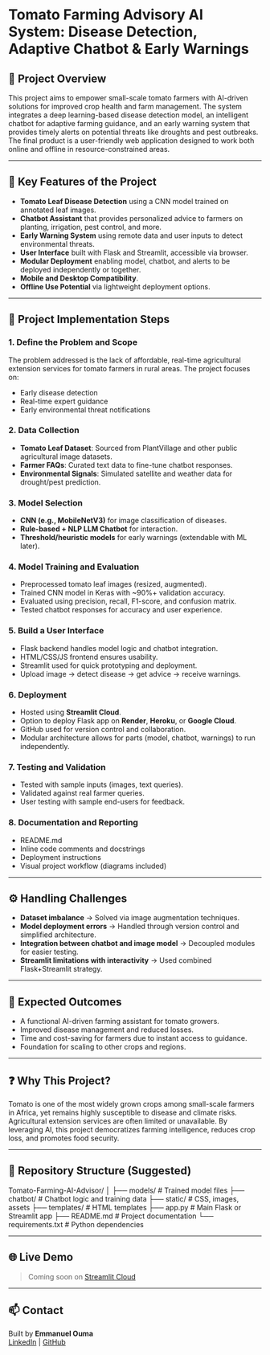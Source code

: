 # Tomato Farming Advisory AI System: Disease Detection, Adaptive Chatbot & Early Warnings

## 🌱 Project Overview

This project aims to empower small-scale tomato farmers with AI-driven solutions for improved crop health and farm management. The system integrates a deep learning-based disease detection model, an intelligent chatbot for adaptive farming guidance, and an early warning system that provides timely alerts on potential threats like droughts and pest outbreaks. The final product is a user-friendly web application designed to work both online and offline in resource-constrained areas.

---

## 🚀 Key Features of the Project

- **Tomato Leaf Disease Detection** using a CNN model trained on annotated leaf images.
- **Chatbot Assistant** that provides personalized advice to farmers on planting, irrigation, pest control, and more.
- **Early Warning System** using remote data and user inputs to detect environmental threats.
- **User Interface** built with Flask and Streamlit, accessible via browser.
- **Modular Deployment** enabling model, chatbot, and alerts to be deployed independently or together.
- **Mobile and Desktop Compatibility**.
- **Offline Use Potential** via lightweight deployment options.

---

## 🧩 Project Implementation Steps

### 1. Define the Problem and Scope

The problem addressed is the lack of affordable, real-time agricultural extension services for tomato farmers in rural areas. The project focuses on:
- Early disease detection
- Real-time expert guidance
- Early environmental threat notifications

### 2. Data Collection

- **Tomato Leaf Dataset**: Sourced from PlantVillage and other public agricultural image datasets.
- **Farmer FAQs**: Curated text data to fine-tune chatbot responses.
- **Environmental Signals**: Simulated satellite and weather data for drought/pest prediction.

### 3. Model Selection

- **CNN (e.g., MobileNetV3)** for image classification of diseases.
- **Rule-based + NLP LLM Chatbot** for interaction.
- **Threshold/heuristic models** for early warnings (extendable with ML later).

### 4. Model Training and Evaluation

- Preprocessed tomato leaf images (resized, augmented).
- Trained CNN model in Keras with ~90%+ validation accuracy.
- Evaluated using precision, recall, F1-score, and confusion matrix.
- Tested chatbot responses for accuracy and user experience.

### 5. Build a User Interface

- Flask backend handles model logic and chatbot integration.
- HTML/CSS/JS frontend ensures usability.
- Streamlit used for quick prototyping and deployment.
- Upload image → detect disease → get advice → receive warnings.

### 6. Deployment

- Hosted using **Streamlit Cloud**.
- Option to deploy Flask app on **Render**, **Heroku**, or **Google Cloud**.
- GitHub used for version control and collaboration.
- Modular architecture allows for parts (model, chatbot, warnings) to run independently.

### 7. Testing and Validation

- Tested with sample inputs (images, text queries).
- Validated against real farmer queries.
- User testing with sample end-users for feedback.

### 8. Documentation and Reporting

- README.md
- Inline code comments and docstrings
- Deployment instructions
- Visual project workflow (diagrams included)

---

## ⚙️ Handling Challenges

- **Dataset imbalance** → Solved via image augmentation techniques.
- **Model deployment errors** → Handled through version control and simplified architecture.
- **Integration between chatbot and image model** → Decoupled modules for easier testing.
- **Streamlit limitations with interactivity** → Used combined Flask+Streamlit strategy.

---

## 🎯 Expected Outcomes

- A functional AI-driven farming assistant for tomato growers.
- Improved disease management and reduced losses.
- Time and cost-saving for farmers due to instant access to guidance.
- Foundation for scaling to other crops and regions.

---

## ❓ Why This Project?

Tomato is one of the most widely grown crops among small-scale farmers in Africa, yet remains highly susceptible to disease and climate risks. Agricultural extension services are often limited or unavailable. By leveraging AI, this project democratizes farming intelligence, reduces crop loss, and promotes food security.

---

## 📁 Repository Structure (Suggested)


Tomato-Farming-AI-Advisor/
│
├── models/ # Trained model files
├── chatbot/ # Chatbot logic and training data
├── static/ # CSS, images, assets
├── templates/ # HTML templates
├── app.py # Main Flask or Streamlit app
├── README.md # Project documentation
└── requirements.txt # Python dependencies


---

## 🌐 Live Demo

> Coming soon on [Streamlit Cloud](https://streamlit.io/)

---

## 📫 Contact

Built by **Emmanuel Ouma**  
[LinkedIn](https://www.linkedin.com/in/emmanuel-ouma-660518221) | [GitHub](https://github.com/oumaouma20)
